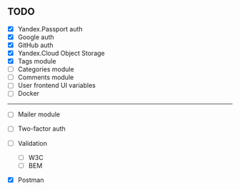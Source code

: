 ## TODO

- [x] Yandex.Passport auth
- [x] Google auth
- [x] GitHub auth
- [x] Yandex.Cloud Object Storage
- [x] Tags module
- [ ] Categories module
- [ ] Comments module
- [ ] User frontend UI variables
- [ ] Docker

***

- [ ] Mailer module
- [ ] Two-factor auth
- [ ] Validation 
  - [ ] W3C
  - [ ] BEM
- [x] Postman

